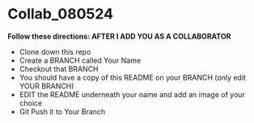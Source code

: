 # Collab_080524

<b>Follow these directions: AFTER I ADD YOU AS A COLLABORATOR</b>

- Clone down this repo
- Create a BRANCH called Your Name
- Checkout that BRANCH
- You should have a copy of this README on your BRANCH (only edit YOUR BRANCH)
- EDIT the README underneath your name and add an image of your choice
- Git Push it to Your Branch
